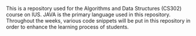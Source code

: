 This is a repository used for the Algorithms and Data Structures (CS302) course on IUS. JAVA is the primary language used in this repository. Throughout the weeks, various code snippets will be put in this repository in order to enhance the learning process of students.
